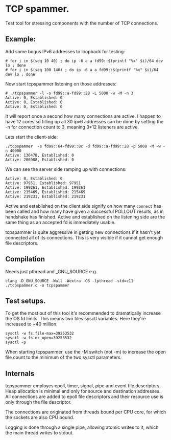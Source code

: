 # TCP spammer.

Test tool for stressing components with the number of TCP connections.

## Example:

Add some bogus IPv6 addresses to loopback for testing:

```
# for i in $(seq 10 40) ; do ip -6 a a fd99::$(printf "%x" $i)/64 dev lo ; done
# for i in $(seq 100 140) ; do ip -6 a a fd99::$(printf "%x" $i)/64 dev lo ; done
```

Now start tcpspammer listening on those addresses:

```
# ./tcpspammer -l -s fd99::a-fd99::28 -L 5000 -w -M -n 3
Active: 0, Established: 0
Active: 0, Established: 0
Active: 0, Established: 0
```

It will report once a second how many connections are active. I happen to have
12 cores so filling up all 30 ipv6 addresses can be done by setting the -n for
connection count to 3, meaning 3\*12 listeners are active.

Lets start the client-side:

```
./tcpspammer  -s fd99::64-fd99::8c -d fd99::a-fd99::28 -p 5000 -M -w -n 40000
Active: 136478, Established: 0
Active: 206988, Established: 0
```

We can see the server side ramping up with connections:

```
Active: 0, Established: 0
Active: 97951, Established: 97951
Active: 199261, Established: 199261
Active: 215469, Established: 215469
Active: 219231, Established: 219231
```

Active and established on the client side signify on how many `connect` has been
called and how many have given a successful POLLOUT results, as in handshake has
finished.  Active and established on the listening side are the same thing as an
accepted fd is immediately usable.

tcpspammer is quite aggressive in getting new connections if it hasn't yet
connected all of its connections. This is very visible if it cannot get enough
file descriptors.

## Compilation

Needs just pthread and \_GNU\_SOURCE e.g.

```
clang -D_GNU_SOURCE -Wall -Wextra -O3 -lpthread -std=c11 ./tcpspammer.c -o tcpspammer
```

## Test setups.

To get the most out of this tool it's recommended to dramatically increase the
OS fd limits. This means two files sysctl variables. Here they're increased to
~40 million:

```
sysctl -w fs.file-max=39253532
sysctl -w fs.nr_open=39253532
sysctl -p
```

When starting tcpspammer, use the -M switch (not -m) to increase the open file
count to the minimum of the two sysctl parameters.

## Internals

tcpspammer employes epoll, timer, signal, pipe and event file descriptors. Heap
allocation is minimal and only for source and destination addresses. All
connections are added to epoll file descriptors and their resource use is only
through the file descriptor.

The connections are originated from threads bound per CPU core, for which the
sockets are also CPU bound.

Logging is done through a single pipe, allowing atomic writes to it, which the
main thread writes to stdout.
